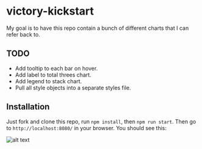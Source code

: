 # victory-kickstart

My goal is to have this repo contain a bunch of different charts that I can refer back to.

## TODO

- Add tooltip to each bar on hover.
- Add label to total threes chart.
- Add legend to stack chart.
- Pull all style objects into a separate styles file.


## Installation

Just fork and clone this repo, run `npm install`, then `npm run start`. Then go to `http://localhost:8080/` in your browser. You should see this:

![alt text](https://github.com/qualitydixon/react-kickstart/blob/master/react-kickstart-screen.png)
